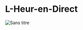 # L-Heur-en-Direct

![Sans titre](https://user-images.githubusercontent.com/112567614/188140556-0d6fe486-197a-4d4e-bec1-1f2359f74bb1.png)
